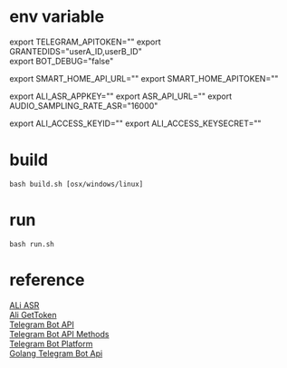 # env variable

export TELEGRAM_APITOKEN=""
export GRANTEDIDS="userA_ID,userB_ID"   
export BOT_DEBUG="false"

export SMART_HOME_API_URL=""
export SMART_HOME_APITOKEN=""

export ALI_ASR_APPKEY=""
export ASR_API_URL=""
export AUDIO_SAMPLING_RATE_ASR="16000"

export ALI_ACCESS_KEYID=""
export ALI_ACCESS_KEYSECRET=""



# build

`bash build.sh [osx/windows/linux]`

# run

`bash run.sh`

# reference

[ALi ASR](https://nls-portal.console.aliyun.com/overview)  
[Ali GetToken](https://help.aliyun.com/document_detail/72153.html)   
[Telegram Bot API](https://core.telegram.org/api)    
[Telegram Bot API Methods](https://core.telegram.org/methods)   
[Telegram Bot Platform](https://telegram.org/blog/bot-revolution)  
[Golang Telegram Bot Api](https://github.com/go-telegram-bot-api/telegram-bot-api)  

 



   
